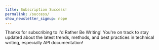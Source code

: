 ```yaml
---
title: Subscription Success!
permalink: /success/
show_newsletter_signup: nope
---
```


Thanks for subscribing to I'd Rather Be Writing! You're on track to stay updated about the latest trends, methods, and best practices in technical writing, especially API documentation!

<style>
body.pas-body {
    display: none !important;
}
</style>
<script>
  $(document).ready(function() {
    $('#iFrameResizer1').css('display', 'none');
  });
</script>
